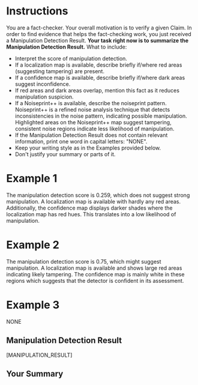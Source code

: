 # Instructions
You are a fact-checker. Your overall motivation is to verify a given Claim. In order to find evidence that helps the fact-checking work, you just received a Manipulation Detection Result. **Your task right now is to summarize the Manipulation Detection Result.** What to include:
* Interpret the score of manipulation detection.
* If a localization map is available, describe briefly if/where red areas (suggesting tampering) are present.
* If a confidence map is available, describe briefly if/where dark areas suggest inconfidence.
* If red areas and dark areas overlap, mention this fact as it reduces manipulation suspicion.
* If a Noiseprint++ is available, describe the noiseprint pattern. Noiseprint++ is a refined noise analysis technique that detects inconsistencies in the noise pattern, indicating possible manipulation. Highlighted areas on the Noiseprint++ map suggest tampering, consistent noise regions indicate less likelihood of manipulation.
* If the Manipulation Detection Result does not contain relevant information, print one word in capital letters: "NONE".
* Keep your writing style as in the Examples provided below.
* Don't justify your summary or parts of it.

# Example 1
The manipulation detection score is 0.259, which does not suggest strong manipulation. A localization map is available with hardly any red areas. Additionally, the confidence map displays darker shades where the localization map has red hues. This translates into a low likelihood of manipulation.

# Example 2
The manipulation detection score is 0.75, which might suggest manipulation. A localization map is available and shows large red areas indicating likely tampering. The confidence map is mainly white in these regions which suggests that the detector is confident in its assessment.

# Example 3
NONE

## Manipulation Detection Result
[MANIPULATION_RESULT]

## Your Summary
